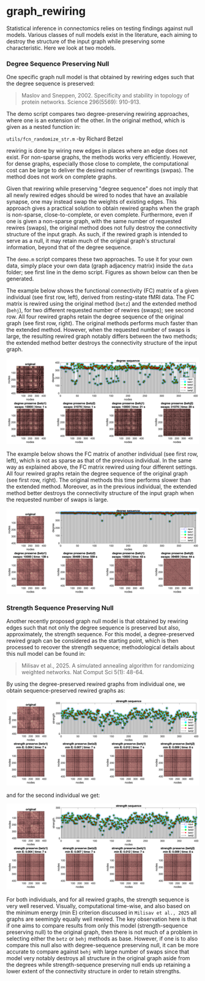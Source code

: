 # graph_rewiring
Statistical inference in connectomics relies on testing findings against null models. Various classes of null models exist in the literature, each aiming to destroy the structure of the input graph while preserving some characteristic. Here we look at two models. 

### Degree Sequence Preserving Null
One specific graph null model is that obtained by rewiring edges such that the degree sequence is preserved:

> Maslov and Sneppen, 2002. Specificity and stability in topology of protein networks. Science 296(5569): 910-913.

The demo script compares two degree-preserving rewiring approaches, where one is an extension of the other. In the original method, which is given as a nested function in:

`utils/fcn_randomize_str.m`  -by Richard Betzel

rewiring is done by wiring new edges in places where an edge does not exist. For non-sparse graphs, the methods works very efficiently. However, for dense graphs, especially those close to complete, the computational cost can be large to deliver the desired number of rewritings (swpas). The method does not work on complete graphs. 

Given that rewiring while preserving "degree sequence" does not imply that all newly rewired edges should be wired to nodes that have an available synapse, one may instead swap the weights of existing edges. This approach gives a practical solution to obtain rewired graphs when the graph is non-sparse, close-to-complete, or even complete. Furthermore, even if one is given a non-sparse graph, with the same number of requested rewires (swaps), the original method does not fully destroy the connectivity structure of the input graph. As such, if the rewired graph is intended to serve as a null, it may retain much of the original graph's structural information, beyond that of the degree sequence. 

The `demo.m` script compares these two approaches. To use it for your own data, simply place your own data (graph adjacency matrix) inside the `data` folder; see first line in the demo script. Figures as shown below can then be generated.   

The example below shows the functional connectivity (FC) matrix of a given individual (see first row, left), derived from resting-state fMRI data. The FC matrix is rewired using the original method (`betz`) and the extended method (`behj`), for two different requested number of rewires (swaps); see second row. All four rewired graphs retain the degree sequence of the original graph (see first row, right). The original methods performs much faster than the extended method. However, when the requested number of swaps is large, the resulting rewired graph notably differs between the two methods; the extended method better destroys the connectivity structure of the input graph. 

![degree preserving rewiring, subject 1](figs/figs_readme/sample_FC_1_degree_preserve.png?raw=true)

The example below shows the FC matrix of another individual (see first row, left), which is not as sparse as that of the previous individual. In the same way as explained above, the FC matrix rewired using four different settings. All four rewired graphs retain the degree sequence of the original graph (see first row, right). The original methods this time performs slower than the extended method. Moreover, as in the previous individual, the extended method better destroys the connectivity structure of the input graph when the requested number of swaps is large.

![degree preserving rewiring, subject 2](figs/figs_readme/sample_FC_2_degree_preserve.png?raw=true)

### Strength Sequence Preserving Null
Another recently proposed graph null model is that obtained by rewiring edges such that not only the degree sequence is preserved but also, approximately, the strength sequence. For this model, a degree-preserved rewired graph can be considered as the starting point, which is then processed to recover the strength sequence; methodological details about this null model can be found in: 

> Milisav et al., 2025. A simulated annealing algorithm for randomizing weighted networks. Nat Comput Sci 5(1): 48-64.

By using the degree-preserved rewired graphs from individual one, we obtain sequence-preserved rewired graphs as:

![sequence preserving rewiring, subject 1](figs/figs_readme/sample_FC_2_sequence_preserve.png?raw=true)

and for the second individual we get: 

![sequence preserving rewiring, subject 2](figs/figs_readme/sample_FC_2_sequence_preserve.png?raw=true)

For both individuals, and for all rewired graphs, the strength sequence is very well reserved. Visually, computational time-wise, and also based on the minimum energy (min E) criterion discussed in `Milisav et al., 2025` all graphs are seemingly equally well rewired. The key observation here is that if one aims to compare results from only this model (strength-sequence preserving null) to the original graph, then there is not much of a problem in selecting either the `betz` or `behj` methods as base. However, if one is to also compare this null also with degree-sequence preserving null, it can be more accurate to compare against `behj` with large number of swaps since that model very notably destroys all structure in the original graph aside from the degrees while strength-sequence preserving null ends up retaining a lower extent of the connectivity structure in order to retain strengths. 

           

 